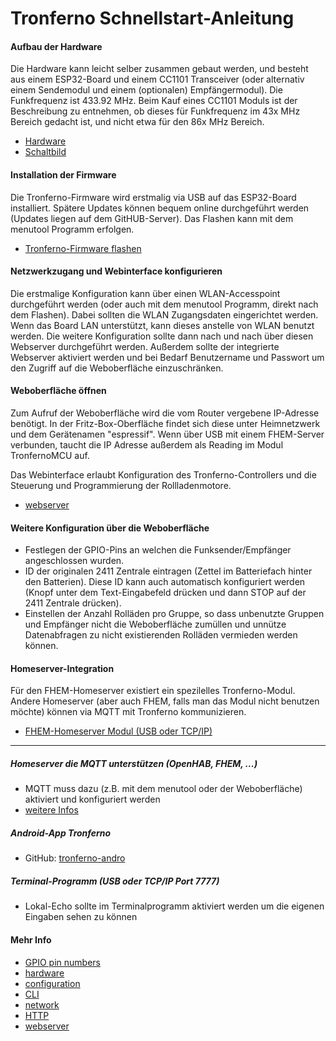 # Tronferno Schnellstart-Anleitung


#### Aufbau der Hardware

Die Hardware kann leicht selber zusammen gebaut werden, und besteht aus einem ESP32-Board und einem CC1101 Transceiver (oder alternativ einem Sendemodul und einem (optionalen) Empfängermodul). Die Funkfrequenz ist 433.92 MHz. Beim Kauf eines CC1101 Moduls ist der Beschreibung zu entnehmen, ob dieses für Funkfrequenz im 43x MHz Bereich gedacht ist, und nicht etwa für den 86x MHz Bereich.

* [Hardware](hardware-de.md)
* [Schaltbild](schematic.pdf)

#### Installation der Firmware
Die Tronferno-Firmware wird erstmalig via USB auf das ESP32-Board installiert. Spätere Updates können bequem online durchgeführt werden (Updates liegen auf dem GitHUB-Server).  Das Flashen kann mit dem menutool Programm erfolgen.

* [Tronferno-Firmware flashen](starter_flash-de.md)

#### Netzwerkzugang und Webinterface konfigurieren

Die erstmalige Konfiguration kann über einen WLAN-Accesspoint durchgeführt werden (oder auch mit dem menutool Programm, direkt nach dem Flashen).  Dabei sollten die WLAN Zugangsdaten eingerichtet werden. Wenn das Board LAN unterstützt, kann dieses anstelle von WLAN benutzt werden.  Die weitere Konfiguration sollte dann nach und nach über diesen Webserver durchgeführt werden.  Außerdem sollte der integrierte Webserver aktiviert werden und bei Bedarf Benutzername und Passwort um den Zugriff auf die Weboberfläche einzuschränken.

#### Weboberfläche öffnen

 Zum Aufruf der Weboberfläche wird die vom Router vergebene IP-Adresse benötigt. In der Fritz-Box-Oberfläche findet sich  diese unter Heimnetzwerk und dem Gerätenamen "espressif".  Wenn über USB mit einem FHEM-Server verbunden, taucht die IP Adresse außerdem als Reading im Modul TronfernoMCU auf.
 
Das Webinterface erlaubt Konfiguration des Tronferno-Controllers und die Steuerung und Programmierung der Rollladenmotore.

* [webserver](webserver.md)

#### Weitere Konfiguration über die Weboberfläche

* Festlegen der GPIO-Pins an welchen die Funksender/Empfänger angeschlossen wurden.
* ID der originalen 2411 Zentrale eintragen (Zettel im Batteriefach hinter den Batterien).  Diese ID kann auch automatisch konfiguriert werden (Knopf unter dem Text-Eingabefeld drücken und dann STOP auf der 2411 Zentrale drücken).
* Einstellen der Anzahl Rolläden pro Gruppe, so dass unbenutzte Gruppen und Empfänger nicht die Weboberfläche zumüllen und unnütze Datenabfragen zu nicht existierenden Rolläden vermieden werden können.


#### Homeserver-Integration

Für den FHEM-Homeserver existiert ein spezilelles Tronferno-Modul. Andere Homeserver (aber auch FHEM, falls man das Modul nicht benutzen möchte) können via MQTT mit Tronferno kommunizieren.

* [FHEM-Homeserver Modul (USB oder TCP/IP)](https://github.com/zwiebert/tronferno-fhem)


------------------
  
##### Homeserver die MQTT unterstützen (OpenHAB, FHEM, ...)
* MQTT muss dazu (z.B. mit dem menutool oder der Weboberfläche) aktiviert und konfiguriert werden
* [weitere Infos](https://github.com/zwiebert/tronferno-mcu-bin/blob/master/README.md)
     
##### Android-App Tronferno
* GitHub: [tronferno-andro](https://github.com/zwiebert/tronferno-andro)
           
##### Terminal-Programm (USB oder TCP/IP Port 7777)
* Lokal-Echo sollte im Terminalprogramm aktiviert werden um die eigenen Eingaben sehen zu können
     
     
#### Mehr Info
  * [GPIO pin numbers](pins.md)
  * [hardware](hardware.md)
  * [configuration](mcu_config.md)
  * [CLI](cli.md)
  * [network](network.md)
  * [HTTP](http.md)
  * [webserver](webserver.md)
  

